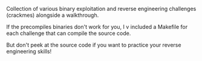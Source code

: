  Collection of various binary exploitation and reverse engineering challenges (crackmes) alongside a walkthrough.

If the precompiles binaries don't work for you, I v included a Makefile for each challenge that can compile the source code.

But don't peek at the source code if you want to practice your reverse engineering skills!
 